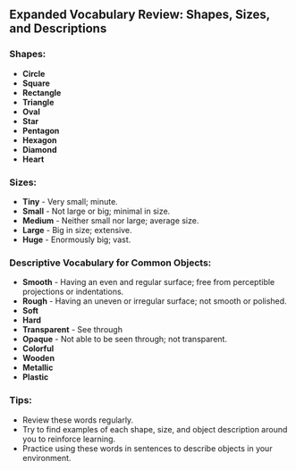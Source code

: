 ## Expanded Vocabulary Review: Shapes, Sizes, and Descriptions

### Shapes:
- **Circle**
- **Square** 
- **Rectangle** 
- **Triangle**
- **Oval** 
- **Star** 
- **Pentagon** 
- **Hexagon**
- **Diamond** 
- **Heart** 

### Sizes:
- **Tiny** - Very small; minute.
- **Small** - Not large or big; minimal in size.
- **Medium** - Neither small nor large; average size.
- **Large** - Big in size; extensive.
- **Huge** - Enormously big; vast.

### Descriptive Vocabulary for Common Objects:
- **Smooth** - Having an even and regular surface; free from perceptible projections or indentations.
- **Rough** - Having an uneven or irregular surface; not smooth or polished.
- **Soft**
- **Hard** 
- **Transparent** - See through
- **Opaque** - Not able to be seen through; not transparent.
- **Colorful** 
- **Wooden** 
- **Metallic**
- **Plastic** 

### Tips:
- Review these words regularly.
- Try to find examples of each shape, size, and object description around you to reinforce learning.
- Practice using these words in sentences to describe objects in your environment.
